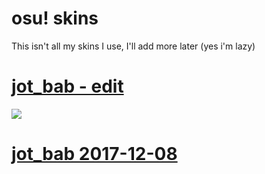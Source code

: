 # osu! skins
This isn't all my skins I use, I'll add more later (yes i'm lazy)
# [**jot_bab - edit**](https://drive.google.com/file/d/1jaZprvP9n6Uj84VDBtCi6nsRDIW8NK6B/view?usp=sharing)
![](https://user-images.githubusercontent.com/76111977/148690492-7d559bd8-67dc-4311-8c38-59672bfbde55.png)
# [**jot_bab 2017-12-08**](https://circle-people.com/wp-content/Skins/Jot_bab/jot_bab%202017-12-08.osk)
